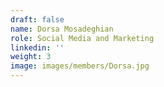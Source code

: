 ```yaml
---
draft: false
name: Dorsa Mosadeghian
role: Social Media and Marketing
linkedin: ''
weight: 3
image: images/members/Dorsa.jpg
---
```


